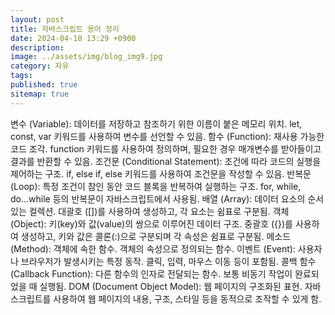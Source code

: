 ```yaml
---
layout: post
title: 자바스크립트 용어 정리
date: 2024-04-10 13:29 +0900
description: 
image: ../assets/img/blog_img9.jpg
category: 자유
tags: 
published: true
sitemap: true
---
```


변수 (Variable):
데이터를 저장하고 참조하기 위한 이름이 붙은 메모리 위치.
let, const, var 키워드를 사용하여 변수를 선언할 수 있음.
함수 (Function):
재사용 가능한 코드 조각.
function 키워드를 사용하여 정의하며, 필요한 경우 매개변수를 받아들이고 결과를 반환할 수 있음.
조건문 (Conditional Statement):
조건에 따라 코드의 실행을 제어하는 구조.
if, else if, else 키워드를 사용하여 조건문을 작성할 수 있음.
반복문 (Loop):
특정 조건이 참인 동안 코드 블록을 반복하여 실행하는 구조.
for, while, do...while 등의 반복문이 자바스크립트에서 사용됨.
배열 (Array):
데이터 요소의 순서 있는 컬렉션.
대괄호 ([])를 사용하여 생성하고, 각 요소는 쉼표로 구분됨.
객체 (Object):
키(key)와 값(value)의 쌍으로 이루어진 데이터 구조.
중괄호 ({})를 사용하여 생성하고, 키와 값은 콜론(:)으로 구분되며 각 속성은 쉼표로 구분됨.
메소드 (Method):
객체에 속한 함수.
객체의 속성으로 정의되는 함수.
이벤트 (Event):
사용자나 브라우저가 발생시키는 특정 동작.
클릭, 입력, 마우스 이동 등이 포함됨.
콜백 함수 (Callback Function):
다른 함수의 인자로 전달되는 함수.
보통 비동기 작업이 완료되었을 때 실행됨.
DOM (Document Object Model):
웹 페이지의 구조화된 표현.
자바스크립트를 사용하여 웹 페이지의 내용, 구조, 스타일 등을 동적으로 조작할 수 있게 함.